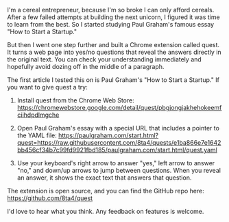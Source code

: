 I'm a cereal entrepreneur, because I'm so broke I can only afford cereals. After a few failed attempts at building the next unicorn, I figured it was time to learn from the best. So I started studying Paul Graham's famous essay "How to Start a Startup."

But then I went one step further and built a Chrome extension called quest. It turns a web page into yes/no questions that reveal the answers directly in the original text. You can check your understanding immediately and hopefully avoid dozing off in the middle of a paragraph.

The first article I tested this on is Paul Graham's "How to Start a Startup." If you want to give quest a try:

1. Install quest from the Chrome Web Store: https://chromewebstore.google.com/detail/quest/pbgjongjakhehokeemfciihdpdlmgche

2. Open Paul Graham's essay with a special URL that includes a pointer to the YAML file: https://paulgraham.com/start.html?quest=https://raw.githubusercontent.com/8ta4/quests/e1ba866e7e1642bb456cf34b7c99fd9921fbd185/paulgraham.com/start.html/quest.yaml

3. Use your keyboard's right arrow to answer "yes," left arrow to answer "no," and down/up arrows to jump between questions. When you reveal an answer, it shows the exact text that answers that question.

The extension is open source, and you can find the GitHub repo here: https://github.com/8ta4/quest

I'd love to hear what you think. Any feedback on features is welcome.

